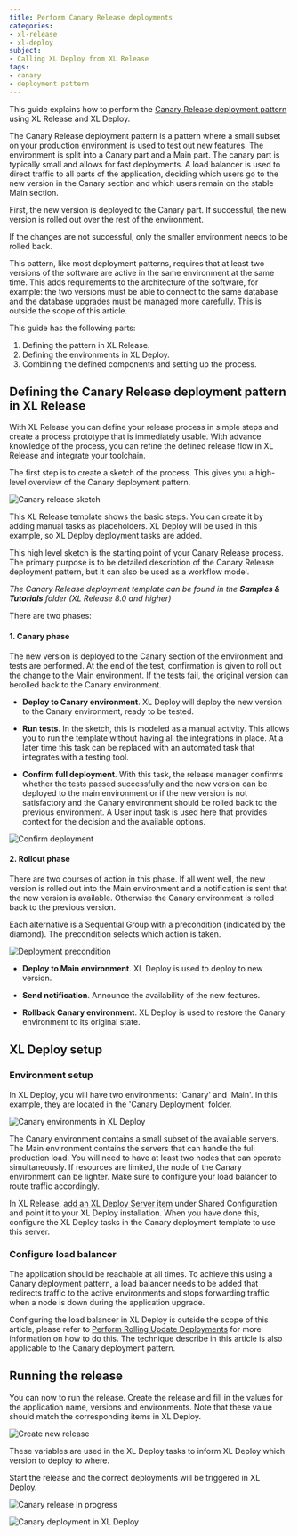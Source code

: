 ```yaml
---
title: Perform Canary Release deployments
categories:
- xl-release
- xl-deploy
subject:
- Calling XL Deploy from XL Release
tags:
- canary
- deployment pattern
---
```


This guide explains how to perform the [Canary Release deployment pattern](https://martinfowler.com/bliki/CanaryRelease.html) using XL Release and XL Deploy.

The Canary Release deployment pattern is a pattern where a small subset on your production environment is used to test out new features. The environment is split into a Canary part and a Main part. The canary part is typically small and allows for fast deployments. A load balancer is used to direct traffic to all parts of the application, deciding which users go to the new version in the Canary section and which users remain on the stable Main section.

First, the new version is deployed to the Canary part. If successful, the new version is rolled out over the rest of the environment.

If the changes are not successful, only the smaller environment needs to be rolled back.

This pattern, like most deployment patterns, requires that at least two versions of the software are active in the same environment at the same time. This adds requirements to the architecture of the software, for example: the two versions must be able to connect to the same database and the database upgrades must be managed more carefully. This is outside the scope of this article. <!-- ADD SOME LINK -->

This guide has the following parts:

1. Defining the pattern in XL Release.
2. Defining the environments in XL Deploy.
3. Combining the defined components and setting up the process.

## Defining the Canary Release deployment pattern in XL Release

With XL Release you can define your release process in simple steps and create a process prototype that is immediately usable. With advance knowledge of the process, you can refine the defined release flow in XL Release and integrate your toolchain.

The first step is to create a sketch of the process. This gives you a high-level overview of the Canary deployment pattern.

![Canary release sketch](../images/canary/canary-sketch.png)

This XL Release template shows the basic steps. You can create it by adding manual tasks as placeholders. XL Deploy will be used in this example, so XL Deploy deployment tasks are added.

This high level sketch is the starting point of your Canary Release process. The primary purpose is to be detailed description of the Canary Release deployment pattern, but it can also be used as a workflow model.


_The Canary Release deployment template can be found in the **Samples & Tutorials** folder (XL Release 8.0 and higher)_

There are two phases:

#### 1. **Canary phase**

The new version is deployed to the Canary section of the environment and tests are performed. At the end of the test, confirmation is given to roll out the change to the Main environment. If the tests fail, the original version can berolled back to the Canary environment.

* **Deploy to Canary environment**. XL Deploy will deploy the new version to the Canary environment, ready to be tested.

 * **Run tests**. In the sketch, this is modeled as a manual activity. This allows you to run the template without having all the integrations in place. At a later time this task can be replaced with an automated task that integrates with a testing tool.

 * **Confirm full deployment**. With this task, the release manager confirms whether the tests passed successfully and the new version can be deployed to the main environment or if the new version is not satisfactory and the Canary environment should be rolled back to the previous environment. A User input task is used here that provides context for the decision and the available options.

![Confirm deployment](../images/canary/confirm-deployment-to-main.png)

 
#### 2. **Rollout phase**

There are two courses of action in this phase. If all went well, 
the new version is rolled out into the Main environment and a notification is sent that the new version is available. Otherwise the Canary environment is rolled back to the previous version.

Each alternative is a Sequential Group with a precondition (indicated by the diamond). The precondition selects which action is taken. 

![Deployment precondition](../images/canary/deployment-precondition.png)

 * **Deploy to Main environment**. XL Deploy is used to deploy to new version.

 * **Send notification**. Announce the availability of the new features.

 * **Rollback Canary environment**. XL Deploy is used to restore the Canary environment to its original state. 


## XL Deploy setup

### Environment setup

In XL Deploy, you will have two environments: 'Canary' and 'Main'. In this example, they are located in the 'Canary Deployment' folder.

![Canary environments in XL Deploy](../images/canary/xld-environments.png)

The Canary environment contains a small subset of the available servers. The Main environment contains the servers that can handle the full production load. You will need to have at least two nodes that can operate simultaneously. If resources are limited, the node of the Canary environment can be lighter. Make sure to configure your load balancer to route traffic accordingly.

In XL Release, [add an XL Deploy Server item](/xl-release/how-to/xld-plugin.html#configure-xl-deploy-server-shared-configuration) under Shared Configuration and point it to your XL Deploy installation. When you have done this, configure the XL Deploy tasks in the Canary deployment template to use this server.

### Configure load balancer

The application should be reachable at all times. To achieve this using a Canary deployment pattern, a load balancer needs to be added that redirects traffic to the active environments and stops forwarding traffic when a node is down during the application upgrade.

Configuring the load balancer in XL Deploy is outside the scope of this article, please refer to [Perform Rolling Update Deployments](/xl-deploy/how-to/perform-rolling-updates.html) for more information on how to do this. The technique describe in this article is also applicable to the Canary deployment pattern. 


## Running the release

You can now to run the release. Create the release and fill in the values for the application name, versions and environments. Note that these value should match the corresponding items in XL Deploy.

![Create new release](../images/canary/create-release.png)

These variables are used in the XL Deploy tasks to inform XL Deploy which version to deploy to where.

Start the release and the correct deployments will be triggered in XL Deploy.

![Canary release in progress](../images/canary/release-execution.png)

![Canary deployment in XL Deploy](../images/canary/main-deployment.png)

